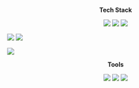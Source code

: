 



**<p align="center">Tech Stack</p>**



<p align="center">
  <a href="" target="_blank"><img src="https://img.shields.io/badge/C-A8B9CC?style=flat-square&logo=C&logoColor=white"/></a>
  <a href="" target="_blank"><img src="https://img.shields.io/badge/Python-3776AB?style=flat-square&logo=Python&logoColor=white"/></a>
  <a href="" target="_blank"><img src="https://img.shields.io/badge/CSS-1572B6?style=flat-square&logo=CSS3&logoColor=white"/></a>



<a href="" target="_blank"><img src="https://img.shields.io/badge/html5-E34F26?style=flat-square&logo=html5&logoColor=white"></a>
<a href="" target="_blank"><img src="https://img.shields.io/badge/css-1572B6?style=flat-square&logo=css3&logoColor=white"/></a>

<a href="" target="_blank"><img src="https://img.shields.io/badge/linux-FCC624?style=flat-square&logo=linux&logoColor=black"></a>

</p>




<!-- **<p align="center">I'm currently learning...</p>**-->




**<p align="center">Tools</p>**

<p align="center">
  <a href="" target="_blank"><img src="https://img.shields.io/badge/Slack-4A154B?style=flat-square&logo=Slack&logoColor=white"/></a>
  <a href="" target="_blank"><img src="https://img.shields.io/badge/Git-F05032?style=flat-square&logo=Git&logoColor=white"/></a>
  <a href="" target="_blank"><img src="https://img.shields.io/badge/Figma-F24E1E?style=flat-square&logo=Figma&logoColor=white"/></a>

</p>
 


<!-- [![github stats](https://github-readme-stats.vercel.app/api?username=heeheejj&show_icons=true&theme=vue&hide_border=true&count_private=true&hide=stars,issues&include_all_commits=true)](https://github.com/heeheejj) -->
<!-- [![Top Langs](https://github-readme-stats.vercel.app/api/top-langs/?username=heeheejj&layout=compact&count_private=true&include_all_commits=true)](https://github.com/heeheejj) -->
